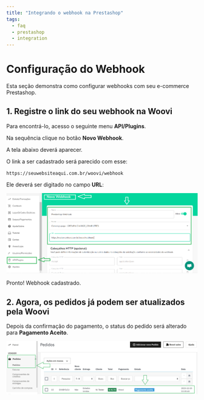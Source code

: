 ```yaml
---
title: "Integrando o webhook na Prestashop"
tags:
  - faq
  - prestashop
  - integration
---
```


# Configuração do Webhook

Esta seção demonstra como configurar webhooks com seu e-commerce Prestashop. 

## 1. Registre o link do seu webhook na Woovi

Para encontrá-lo, acesso o seguinte menu **API/Plugins**.

Na sequência clique no botão **Novo Webhook**.

A tela abaixo deverá aparecer. 

O link a ser cadastrado será parecido com esse: 
```
https://seuwebsiteaqui.com.br/woovi/webhook
```

Ele deverá ser digitado no campo  **URL**:

![Registering webhook endpoint in woovi](./__assets__/prestashop-webhook-set-up-step-1.png "step 1")

Pronto! Webhook cadastrado.

## 2. Agora, os pedidos já podem ser atualizados pela Woovi

Depois da confirmação do pagamento, o status do pedido será alterado para **Pagamento Aceito**.

![Order status updated in prestashop after webhook endpoint is triggered](./__assets__/prestashop-webhook-set-up-step-2-pt-br.png "step 2")